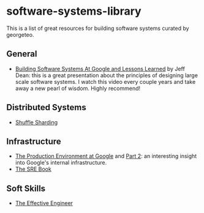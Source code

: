# software-systems-library

This is a list of great resources for building software systems curated by georgeteo. 

## General

- [Building Software Systems At Google and Lessons Learned](https://www.youtube.com/watch?v=modXC5IWTJI) by Jeff Dean: this is a great presentation about the principles of designing large scale software systems. I watch this video every couple years and take away a new pearl of wisdom. Highly recommend!

## Distributed Systems

- [Shuffle Sharding](https://aws.amazon.com/blogs/architecture/shuffle-sharding-massive-and-magical-fault-isolation/)

## Infrastructure

- [The Production Environment at Google](https://medium.com/@jerub/the-production-environment-at-google-8a1aaece3767) and [Part 2](https://medium.com/@jerub/the-production-environment-at-google-part-2-610884268aaa): an interesting insight into Google's internal infrastructure.
- [The SRE Book](https://landing.google.com/sre/sre-book/toc/)

## Soft Skills

- [The Effective Engineer](http://www.effectiveengineer.com/)
